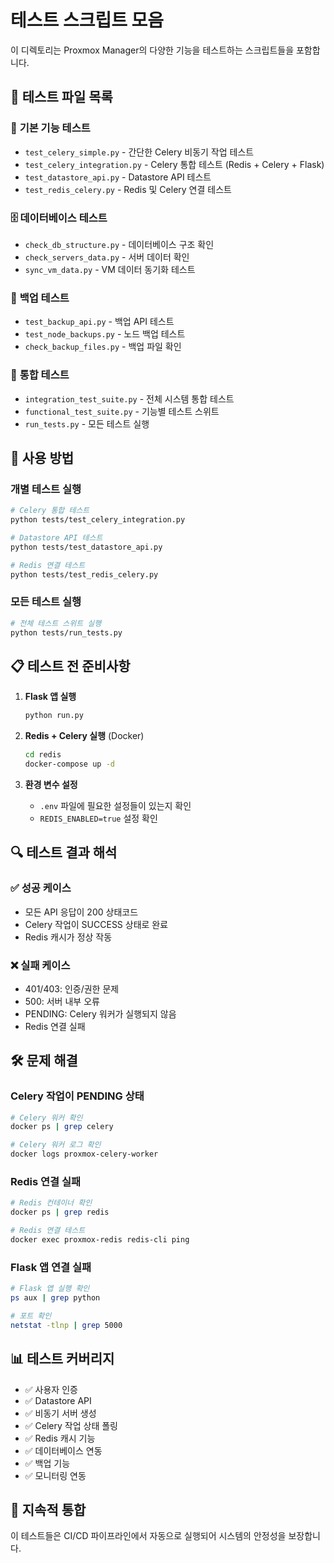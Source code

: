 # 테스트 스크립트 모음

이 디렉토리는 Proxmox Manager의 다양한 기능을 테스트하는 스크립트들을 포함합니다.

## 📁 테스트 파일 목록

### 🔧 **기본 기능 테스트**
- `test_celery_simple.py` - 간단한 Celery 비동기 작업 테스트
- `test_celery_integration.py` - Celery 통합 테스트 (Redis + Celery + Flask)
- `test_datastore_api.py` - Datastore API 테스트
- `test_redis_celery.py` - Redis 및 Celery 연결 테스트

### 🗄️ **데이터베이스 테스트**
- `check_db_structure.py` - 데이터베이스 구조 확인
- `check_servers_data.py` - 서버 데이터 확인
- `sync_vm_data.py` - VM 데이터 동기화 테스트

### 🔄 **백업 테스트**
- `test_backup_api.py` - 백업 API 테스트
- `test_node_backups.py` - 노드 백업 테스트
- `check_backup_files.py` - 백업 파일 확인

### 🧪 **통합 테스트**
- `integration_test_suite.py` - 전체 시스템 통합 테스트
- `functional_test_suite.py` - 기능별 테스트 스위트
- `run_tests.py` - 모든 테스트 실행

## 🚀 **사용 방법**

### **개별 테스트 실행**
```bash
# Celery 통합 테스트
python tests/test_celery_integration.py

# Datastore API 테스트
python tests/test_datastore_api.py

# Redis 연결 테스트
python tests/test_redis_celery.py
```

### **모든 테스트 실행**
```bash
# 전체 테스트 스위트 실행
python tests/run_tests.py
```

## 📋 **테스트 전 준비사항**

1. **Flask 앱 실행**
   ```bash
   python run.py
   ```

2. **Redis + Celery 실행** (Docker)
   ```bash
   cd redis
   docker-compose up -d
   ```

3. **환경 변수 설정**
   - `.env` 파일에 필요한 설정들이 있는지 확인
   - `REDIS_ENABLED=true` 설정 확인

## 🔍 **테스트 결과 해석**

### ✅ **성공 케이스**
- 모든 API 응답이 200 상태코드
- Celery 작업이 SUCCESS 상태로 완료
- Redis 캐시가 정상 작동

### ❌ **실패 케이스**
- 401/403: 인증/권한 문제
- 500: 서버 내부 오류
- PENDING: Celery 워커가 실행되지 않음
- Redis 연결 실패

## 🛠️ **문제 해결**

### **Celery 작업이 PENDING 상태**
```bash
# Celery 워커 확인
docker ps | grep celery

# Celery 워커 로그 확인
docker logs proxmox-celery-worker
```

### **Redis 연결 실패**
```bash
# Redis 컨테이너 확인
docker ps | grep redis

# Redis 연결 테스트
docker exec proxmox-redis redis-cli ping
```

### **Flask 앱 연결 실패**
```bash
# Flask 앱 실행 확인
ps aux | grep python

# 포트 확인
netstat -tlnp | grep 5000
```

## 📊 **테스트 커버리지**

- ✅ 사용자 인증
- ✅ Datastore API
- ✅ 비동기 서버 생성
- ✅ Celery 작업 상태 폴링
- ✅ Redis 캐시 기능
- ✅ 데이터베이스 연동
- ✅ 백업 기능
- ✅ 모니터링 연동

## 🔄 **지속적 통합**

이 테스트들은 CI/CD 파이프라인에서 자동으로 실행되어 시스템의 안정성을 보장합니다.